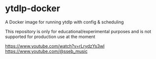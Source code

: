 # ytdlp-docker
A Docker image for running ytdlp with config &amp; scheduling

This repository is only for educational/experimental purposes and is not supported for production use at the moment 

https://www.youtube.com/watch?v=rLrydzYs3wI
https://www.youtube.com/@sseb_music